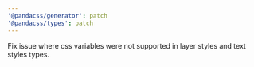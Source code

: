 ```yaml
---
'@pandacss/generator': patch
'@pandacss/types': patch
---
```


Fix issue where css variables were not supported in layer styles and text styles types.

